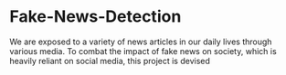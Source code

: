 # Fake-News-Detection

We are exposed to a variety of news articles in our daily lives through various media.
To combat the impact of fake news on society, which is heavily reliant on social media, this project is devised


